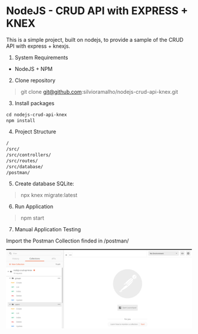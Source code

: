 # NodeJS - CRUD API with EXPRESS + KNEX

This is a simple project, built on nodejs, to provide a sample of the CRUD API with express + knexjs.


1. System Requirements

- NodeJS + NPM 

2. Clone repository

> git clone git@github.com:silvioramalho/nodejs-crud-api-knex.git

3. Install packages

```
cd nodejs-crud-api-knex
npm install
```

4. Project Structure

```
/
/src/
/src/controllers/
/src/routes/
/src/database/
/postman/
```

5. Create database SQLite:

> npx knex migrate:latest


6. Run Application

> npm start

7. Manual Application Testing

Import the Postman Collection finded in /postman/

![postman](postman/postman-img01.png)